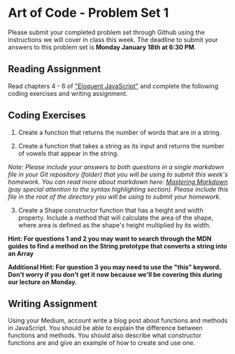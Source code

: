 # Art of Code - Problem Set 1
Please submit your completed problem set through Github using the instructions we will cover in class this week. The deadline to submit your answers to this problem set is **Monday January 18th at 6:30 PM**.

## Reading Assignment
Read chapters 4 - 6 of ["Eloquent JavaScript"](http://eloquentjavascript.net/) and complete the following coding exercises and writing assignment.

## Coding Exercises

1) Create a function that returns the number of words that are in a string.

2) Create a function that takes a string as its input and returns the number of vowels that appear in the string.

*Note: Please include your answers to both questions in a single markdown file in your Git repository (folder) that you will be using to submit this week's homework. You can read more about markdown here: [Mastering Markdown](https://guides.github.com/features/mastering-markdown/) (pay special attention to the syntax highlighting section). Please include this file in the root of the directory you will be using to submit your homework.*

3) Create a Shape constructor function that has a height and width property. Include a method that will calculate the area of the shape, where area is defined as the shape's height multiplied by its width.

**Hint: For questions 1 and 2 you may want to search through the MDN guides to find a method on the String prototype that converts a string into an Array**

**Additional Hint: For question 3 you may need to use the "this" keyword. Don't worry if you don't get it now because we'll be covering this during our lecture on Monday.**


## Writing Assignment
Using your Medium, account write a blog post about functions and methods in JavaScript. You should be able to explain the difference between functions and methods. You should also describe what constructor functions are and give an example of how to create and use one.
